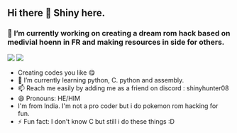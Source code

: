 ## Hi there 👋 Shiny here.
### 👯  I’m currently working on creating a dream rom hack based on medivial hoenn in FR and making resources in side for others.
![](https://komarev.com/ghpvc/?username=shiny-miner&color=blueviolet)
![](https://img.shields.io/github/followers/Shiny-Miner?style=flat&logo=Appveyor&logoColor=Violet&logoSize=Auto&labelColor=Abcdef)
- Creating codes you like 😋
- 👯 I’m currently learning python, C. python and assembly.
- 📫 Reach me easily by adding me as a friend on discord : shinyhunter08
-  😄 Pronouns: HE/HIM
-  I'm from India. I'm not a pro coder but i do pokemon rom hacking for fun.
- ⚡ Fun fact: I don't know C but still i do these things :D
